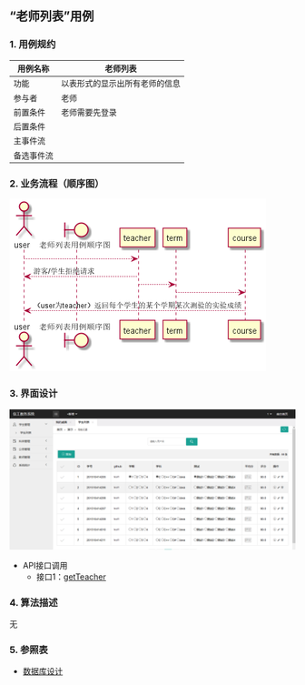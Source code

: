 ## “老师列表”用例

### 1. 用例规约

用例名称 | 老师列表
---|---
功能 | 以表形式的显示出所有老师的信息
参与者 | 老师
前置条件 | 老师需要先登录
后置条件 | 
主事件流 | 
备选事件流 | 

### 2. 业务流程（顺序图）
![](../picture/老师列表.png)
### 3. 界面设计
![](..//InterfaceDesign/teacher.png)
- API接口调用
    - 接口1：[getTeacher](../impl/getTeacher.md)

### 4. 算法描述
无
### 5. 参照表
- [数据库设计](../数据库设计.md)
